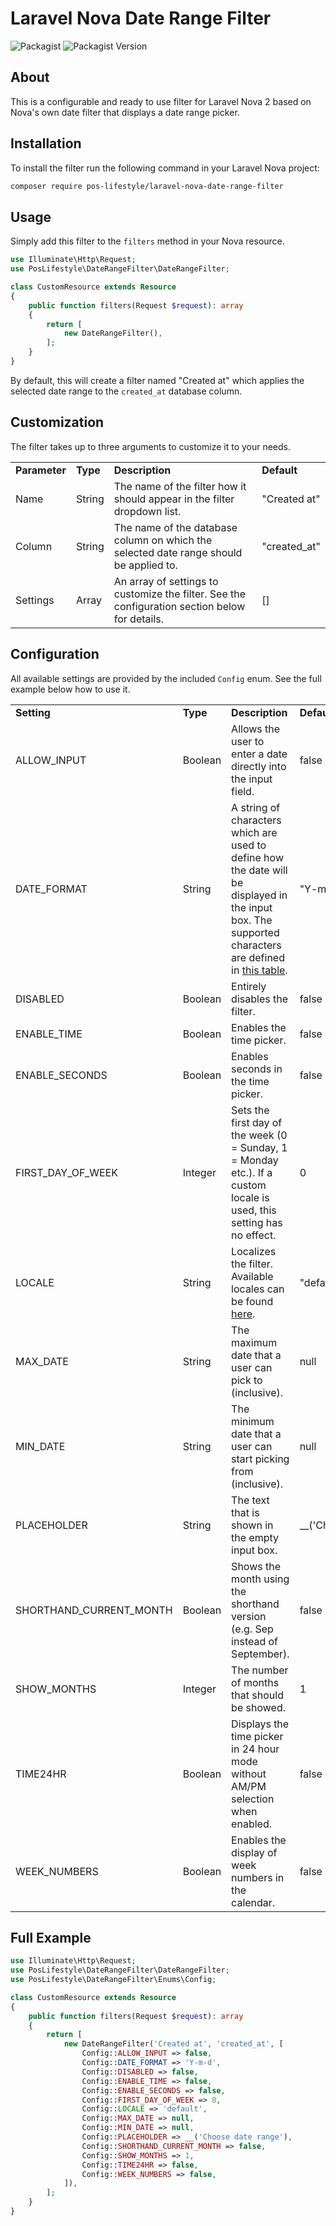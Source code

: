 # Laravel Nova Date Range Filter

![Packagist](https://img.shields.io/packagist/l/pos-lifestyle/laravel-nova-date-range-filter)
![Packagist Version](https://img.shields.io/packagist/v/pos-lifestyle/laravel-nova-date-range-filter)

## About

This is a configurable and ready to use filter for Laravel Nova 2 based on Nova's own date filter that displays a
date range picker.

## Installation

To install the filter run the following command in your Laravel Nova project:

```bash
composer require pos-lifestyle/laravel-nova-date-range-filter
```

## Usage

Simply add this filter to the `filters` method in your Nova resource.

```php
use Illuminate\Http\Request;
use PosLifestyle\DateRangeFilter\DateRangeFilter;

class CustomResource extends Resource
{
    public function filters(Request $request): array
    {
        return [
            new DateRangeFilter(),
        ];
    }
}
```

By default, this will create a filter named "Created at" which applies the selected date range to the `created_at`
database column.

## Customization

The filter takes up to three arguments to customize it to your needs.

<table>
    <tr>
        <td><strong>Parameter</strong></td>
        <td><strong>Type</strong></td>
        <td><strong>Description</strong></td>
        <td><strong>Default</strong></td>
    </tr>
    <tr>
        <td>Name</td>
        <td>String</td>
        <td>The name of the filter how it should appear in the filter dropdown list.</td>
        <td>"Created at"</td>
    </tr>
    <tr>
        <td>Column</td>
        <td>String</td>
        <td>The name of the database column on which the selected date range should be applied to.</td>
        <td>"created_at"</td>
    </tr>
    <tr>
        <td>Settings</td>
        <td>Array</td>
        <td>An array of settings to customize the filter. See the configuration section below for details.</td>
        <td>[]</td>
    </tr>
</table>

## Configuration

All available settings are provided by the included `Config` enum. See the full example below how to use it.

<table>
    <tr>
        <td><strong>Setting</strong></td>
        <td><strong>Type</strong></td>
        <td><strong>Description</strong></td>
        <td><strong>Default</strong></td>
    </tr>
    <tr>
        <td>ALLOW_INPUT</td>
        <td>Boolean</td>
        <td>Allows the user to enter a date directly into the input field.</td>
        <td>false</td>
    </tr>
    <tr>
        <td>DATE_FORMAT</td>
        <td>String</td>
        <td>
            A string of characters which are used to define how the date will be displayed in the input box.
            The supported characters are defined in <a href="https://flatpickr.js.org/formatting">this table</a>.
        </td>
        <td>"Y-m-d"</td>
    </tr>
    <tr>
        <td>DISABLED</td>
        <td>Boolean</td>
        <td>Entirely disables the filter.</td>
        <td>false</td>
    </tr>
    <tr>
        <td>ENABLE_TIME</td>
        <td>Boolean</td>
        <td>Enables the time picker.</td>
        <td>false</td>
    </tr>
    <tr>
        <td>ENABLE_SECONDS</td>
        <td>Boolean</td>
        <td>Enables seconds in the time picker.</td>
        <td>false</td>
    </tr>
    <tr>
        <td>FIRST_DAY_OF_WEEK</td>
        <td>Integer</td>
        <td>
            Sets the first day of the week (0 = Sunday, 1 = Monday etc.).
            If a custom locale is used, this setting has no effect.
        </td>
        <td>0</td>
    </tr>
    <tr>
        <td>LOCALE</td>
        <td>String</td>
        <td>
            Localizes the filter.
            Available locales can be found <a href="https://github.com/flatpickr/flatpickr/tree/master/src/l10n">here</a>.
        </td>
        <td>"default"</td>
    </tr>
    <tr>
        <td>MAX_DATE</td>
        <td>String</td>
        <td>The maximum date that a user can pick to (inclusive).</td>
        <td>null</td>
    </tr>
    <tr>
        <td>MIN_DATE</td>
        <td>String</td>
        <td>The minimum date that a user can start picking from (inclusive).</td>
        <td>null</td>
    </tr>
    <tr>
        <td>PLACEHOLDER</td>
        <td>String</td>
        <td>The text that is shown in the empty input box.</td>
        <td>__('Choose&nbsp;date&nbsp;range')</td>
    </tr>
    <tr>
        <td>SHORTHAND_CURRENT_MONTH</td>
        <td>Boolean</td>
        <td>Shows the month using the shorthand version (e.g. Sep instead of September).</td>
        <td>false</td>
    </tr>
    <tr>
        <td>SHOW_MONTHS</td>
        <td>Integer</td>
        <td>The number of months that should be showed.</td>
        <td>1</td>
    </tr>
    <tr>
        <td>TIME24HR</td>
        <td>Boolean</td>
        <td>Displays the time picker in 24 hour mode without AM/PM selection when enabled.</td>
        <td>false</td>
    </tr>
    <tr>
        <td>WEEK_NUMBERS</td>
        <td>Boolean</td>
        <td>Enables the display of week numbers in the calendar.</td>
        <td>false</td>
    </tr>
</table>

## Full Example

```php
use Illuminate\Http\Request;
use PosLifestyle\DateRangeFilter\DateRangeFilter;
use PosLifestyle\DateRangeFilter\Enums\Config;

class CustomResource extends Resource
{
    public function filters(Request $request): array
    {
        return [
            new DateRangeFilter('Created at', 'created_at', [
                Config::ALLOW_INPUT => false,
                Config::DATE_FORMAT => 'Y-m-d',
                Config::DISABLED => false,
                Config::ENABLE_TIME => false,
                Config::ENABLE_SECONDS => false,
                Config::FIRST_DAY_OF_WEEK => 0,
                Config::LOCALE => 'default',
                Config::MAX_DATE => null,
                Config::MIN_DATE => null,
                Config::PLACEHOLDER => __('Choose date range'),
                Config::SHORTHAND_CURRENT_MONTH => false,
                Config::SHOW_MONTHS => 1,
                Config::TIME24HR => false,
                Config::WEEK_NUMBERS => false,
            ]),
        ];
    }
}
```
